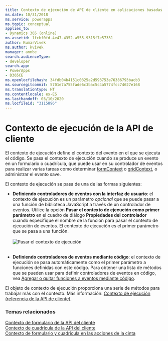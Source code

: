 ```yaml
---
title: Contexto de ejecución de API de cliente en aplicaciones basadas en modelos| MicrosoftDocs
ms.date: 10/31/2018
ms.service: powerapps
ms.topic: conceptual
applies_to:
- Dynamics 365 (online)
ms.assetid: 1fcbf0fd-4e47-4352-a555-9315f7e57331
author: KumarVivek
ms.author: kvivek
manager: annbe
search.audienceType:
- developer
search.app:
- PowerApps
- D365CE
ms.openlocfilehash: 34fdb04b4151c0325a2d593753e76386793bacb3
ms.sourcegitcommit: 5701e7a755fade6c3bac5c4a5774fcc74627e168
ms.translationtype: HT
ms.contentlocale: es-ES
ms.lasthandoff: 03/10/2020
ms.locfileid: "3115896"
---
```

# <a name="client-api-execution-context"></a>Contexto de ejecución de la API de cliente



El contexto de ejecución define el contexto del evento en el que se ejecuta el código. Se pasa el contexto de ejecución cuando se produce un evento en un formulario o cuadrícula, que puede usar en su controlador de eventos para realizar varias tareas como determinar [formContext](clientapi-form-context.md) o [gridContext](clientapi-grid-context.md), o administrar el evento save. 

El contexto de ejecución se pasa de una de las formas siguientes:

- **Definiendo controladores de eventos con la interfaz de usuario**: el contexto de ejecución es un parámetro *opcional* que se puede pasar a una función de biblioteca JavaScript a través de un controlador de eventos. Utilice la opción **Pasar el contexto de ejecución como primer parámetro** en el cuadro de diálogo **Propiedades del controlador** cuando especifique el nombre de la función para pasar el contexto de ejecución de eventos. El contexto de ejecución es el primer parámetro que se pasa a una función.<br/><br/>
![Pasar el contexto de ejecución](../media/ClientAPI-PassExecutionContext.png)<br/><br/>

- **Definiendo controladores de eventos mediante código**: el contexto de ejecución se pasa automáticamente como el primer parámetro a funciones definidas con este código. Para obtener una lista de métodos que se pueden usar para definir controladores de eventos en código, vea [Agregar o quitar funciones a eventos mediante código](events-forms-grids.md#add-or-remove-event-handler-function-to-event-using-code). 

El objeto de contexto de ejecución proporciona una serie de métodos para trabajar más con el contexto. Más información: [Contexto de ejecución (referencia de la API de cliente)](reference/execution-context.md).


### <a name="related-topics"></a>Temas relacionados

 [Contexto de formulario de la API del cliente](clientapi-form-context.md)<br>
 [Contexto de cuadrícula de la API del cliente](clientapi-grid-context.md)<br>
 [Contexto de formulario y cuadrícula en las acciones de la cinta](../pass-data-page-parameter-ribbon-actions.md#form-and-grid-context-in-ribbon-actions)


